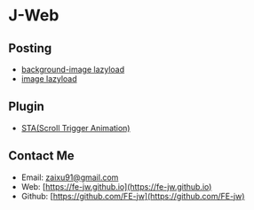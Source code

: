 # **J-Web**

## **Posting**
* [background-image lazyload](posts/220602)
* [image lazyload](posts/220520)

## **Plugin**
* [STA(Scroll Trigger Animation)](posts/220527)

## **Contact Me**
* Email: [zaixu91@gmail.com](mailto:zaixu91@gmail.com)
* Web: [https://fe-jw.github.io](https://fe-jw.github.io)
* Github: [https://github.com/FE-jw](https://github.com/FE-jw)